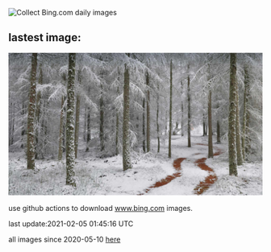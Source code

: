 ![Collect Bing.com daily images](https://github.com/counter2015/bing-daily-images/workflows/Collect%20Bing.com%20daily%20images/badge.svg)
## lastest image:
![](images/VosgesBioReserve.jpg)

use github actions to download www.bing.com images.

last update:2021-02-05 01:45:16 UTC

all images since 2020-05-10 [here](https://github.com/counter2015/bing-daily-images/tree/master/images) 
